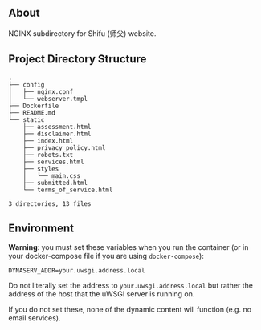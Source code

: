 ## About
NGINX subdirectory for Shifu (师父) website.

## Project Directory Structure
```
.
├── config
│   ├── nginx.conf
│   └── webserver.tmpl
├── Dockerfile
├── README.md
└── static
    ├── assessment.html
    ├── disclaimer.html
    ├── index.html
    ├── privacy_policy.html
    ├── robots.txt
    ├── services.html
    ├── styles
    │   └── main.css
    ├── submitted.html
    └── terms_of_service.html

3 directories, 13 files
```

## Environment
**Warning**: you must set these variables when you run the container (or in your
docker-compose file if you are using `docker-compose`):

```
DYNASERV_ADDR=your.uwsgi.address.local
```

Do not literally set the address to `your.uwsgi.address.local` but rather the
address of the host that the uWSGI server is running on.

If you do not set these, none of the dynamic content will function (e.g. no
email services).
